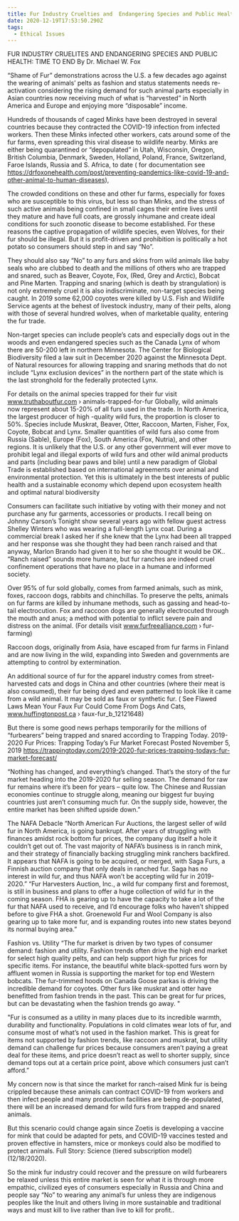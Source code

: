 ```yaml
---
title: Fur Industry Cruelties and  Endangering Species and Public Health
date: 2020-12-19T17:53:50.290Z
tags:
  - Ethical Issues
---
```

FUR INDUSTRY CRUELITES AND  ENDANGERING SPECIES AND PUBLIC HEALTH: TIME TO END
                                                   By Dr. Michael W. Fox

“Shame of Fur” demonstrations across the U.S. a few decades ago against the wearing of animals’ pelts as fashion and status statements needs re-activation considering the rising demand for such animal parts especially in Asian countries now receiving much of what is “harvested” in North America and Europe and enjoying more “disposable” income.

Hundreds of thousands of caged Minks have been destroyed in several countries because they contracted the COVID-19 infection from infected workers. Then these Minks infected other workers, cats around some of the fur farms, even spreading this viral disease to wildlife nearby. Minks are either being quarantined or “depopulated” in Utah, Wisconsin, Oregon, British Columbia, Denmark, Sweden, Holland, Poland, France, Switzerland, Faroe Islands, Russia and S. Africa, to date ( for documentation see  https://drfoxonehealth.com/post/preventing-pandemics-like-covid-19-and-other-animal-to-human-diseases),

The crowded conditions on these and other fur farms, especially for foxes who are susceptible to this virus, but less so than Minks, and the stress of such active animals being confined in small cages their entire lives until they mature and have full coats, are grossly inhumane and create ideal conditions for such zoonotic disease to become established. For these reasons the captive propagation of wildlife species, even Wolves, for their fur should be illegal. But it is profit-driven and prohibition is politically a hot potato so consumers should step in and say “No”.

They should also say “No” to any furs and skins from wild animals like baby seals who are clubbed to death and the millions of others who are trapped and snared, such as Beaver, Coyote, Fox, (Red, Grey and Arctic), Bobcat and Pine Marten. Trapping and snaring (which is death by strangulation) is not only extremely cruel it is also indiscriminate, non-target species being caught.In 2019 some 62,000 coyotes were killed by U.S. Fish and Wildlife Service agents at the behest of livestock industry, many of their pelts, along with those of several hundred wolves, when of marketable quality, entering the fur trade.

 Non-target species can include people’s cats and especially dogs out in the woods and even endangered species such as the Canada Lynx of whom there are 50-200 left in northern Minnesota. The Center for Biological Biodiversity filed a law suit in December 2020 against the Minnesota Dept. of Natural resources for allowing trapping and snaring methods that do not include “Lynx exclusion devices” in the northern part of the state which is the last stronghold for the federally protected Lynx.

For details on the animal species trapped for their fur visit  www.truthaboutfur.com › animals-trapped-for-fur
Globally, wild animals now represent about 15-20% of all furs used in the trade. In North America, the largest producer of high -quality wild furs, the proportion is closer to 50%. Species include Muskrat, Beaver, Otter, Raccoon, Marten, Fisher, Fox, Coyote, Bobcat and Lynx. Smaller quantities of wild furs also come from Russia (Sable), Europe (Fox), South America (Fox, Nutria), and other regions.
It is unlikely that the U.S. or any other government will ever move to prohibit legal and illegal exports of wild furs and other wild animal products and parts (including bear paws and bile) until a new paradigm of Global Trade is established based on international agreements over animal and environmental protection. Yet this is ultimately in the best interests of public health and a sustainable economy which depend upon ecosystem health and optimal natural biodiversity

Consumers can facilitate such initiative by voting with their money and not purchase any fur garments, accessories or products. I recall being on Johnny Carson’s Tonight show several years ago with fellow guest actress Shelley Winters who was wearing a full-length Lynx coat. During a commercial break I asked her if she knew that the Lynx had been all trapped and her response was she thought they had been ranch raised and that anyway, Marlon Brando had given it to her so she thought it would be OK.. “Ranch raised” sounds more humane, but fur ranches are indeed cruel confinement operations that have no place in a humane and informed society.

Over 95% of fur sold globally, comes from farmed animals, such as mink, foxes, raccoon dogs, rabbits and chinchillas. To preserve the pelts, animals on fur farms are killed by inhumane methods, such as gassing and head-to-tail electrocution. Fox and raccoon dogs are generally electrocuted through the mouth and anus; a method with potential to inflict severe pain and distress on the animal. (For details visit www.furfreealliance.com › fur-farming)

Raccoon dogs, originally from Asia, have escaped from fur farms in Finland and are now living in the wild, expanding into Sweden and governments are attempting to control by extermination.

An additional source of fur for the apparel industry comes from street-harvested cats and dogs in China and other countries (where their meat is also consumed), their fur being dyed and even patterned to look like it came from a wild animal. It may be sold as faux or synthetic fur. ( See Flawed Laws Mean Your Faux Fur Could Come From Dogs And Cats, www.huffingtonpost.ca › faux-fur_b_12121648)

But there is some good news perhaps temporarily for the millions of “furbearers” being trapped and snared according to Trapping Today. 2019-2020 Fur Prices: Trapping Today’s Fur Market Forecast Posted November 5, 2019   https://trappingtoday.com/2019-2020-fur-prices-trapping-todays-fur-market-forecast/

“Nothing has changed, and everything’s changed. That’s the story of the fur market heading into the 2019-2020 fur selling season. The demand for raw fur remains where it’s been for years – quite low. The Chinese and Russian economies continue to struggle along, meaning our biggest fur buying countries just aren’t consuming much fur. On the supply side, however, the entire market has been shifted upside down.”

The NAFA Debacle
“North American Fur Auctions, the largest seller of wild fur in North America, is going bankrupt. After years of struggling with finances amidst rock bottom fur prices, the company dug itself a hole it couldn’t get out of. The vast majority of NAFA’s business is in ranch mink, and their strategy of financially backing struggling mink ranchers backfired. It appears that NAFA is going to be acquired, or merged, with Saga Furs, a Finnish auction company that only deals in ranched fur. Saga has no interest in wild fur, and thus NAFA won’t be accepting wild fur in 2019-2020.”
“Fur Harvesters Auction, Inc., a wild fur company first and foremost, is still in business and plans to offer a huge collection of wild fur in the coming season. FHA is gearing up to have the capacity to take a lot of the fur that NAFA used to receive, and I’d encourage folks who haven’t shipped before to give FHA  a shot. Groenewold Fur and Wool Company is also gearing up to take more fur, and is expanding routes into new states beyond its normal buying area.”  

Fashion vs. Utility
“The fur market is driven by two types of consumer demand: fashion and utility. Fashion trends often drive the high end market for select high quality pelts, and can help support high fur prices for specific items. For instance, the beautiful white black-spotted furs worn by affluent women in Russia is supporting the market for top end Western bobcats. The fur-trimmed hoods on Canada Goose parkas is driving the incredible demand for coyotes. Other furs like muskrat and otter have benefitted from fashion trends in the past. This can be great for fur prices, but can be devastating when the fashion trends go away."

"Fur is consumed as a utility in many places due to its incredible warmth, durability and functionality. Populations in cold climates wear lots of fur, and consume most of what’s not used in the fashion market. This is great for items not supported by fashion trends, like raccoon and muskrat, but utility demand can challenge fur prices because consumers aren’t paying a great deal for these items, and price doesn’t react as well to shorter supply, since demand tops out at a certain price point, above which consumers just can’t afford.”

My concern now is that since the market for ranch-raised Mink fur is being crippled because these animals can contract COVID-19 from workers and then infect people and many production facilities are being de-populated, there will be an increased demand for wild furs from trapped and snared animals.

 But this scenario could change again since Zoetis is developing a vaccine for mink that could be adapted for pets, and COVID-19 vaccines tested and proven effective in hamsters, mice or monkeys could also be modified to protect animals. Full Story: Science (tiered subscription model) (12/18/2020).

 So the mink fur industry could recover and the pressure on wild furbearers be relaxed unless this entire market is seen for what it is through more empathic, civilized eyes of consumers especially in Russia and China and people say “No” to wearing any animal’s fur unless they are indigenous peoples like the Inuit and others living in more sustainable and traditional ways and must kill to live rather than live to kill for profit.. 
 







 
